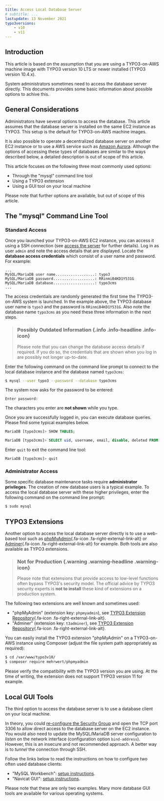 ```yaml
---
title: Access Local Database Server
# subtitle: ...
lastupdate: 13 November 2021
typo3versions:
    - v10
    - v11
---
```


## Introduction

This article is based on the assumption that you are using a TYPO3-on-AWS machine image with TYPO3 version 10 LTS or newer installed (TYPO3 version 10.4.x).

System administrators sometimes need to access the database server directly. This documents provides some basic information about possible options to achive this.


## General Considerations

Administrators have several options to access the database. This article assumes that the database server is installed on the same EC2 instance as TYPO3. This setup is the default for TYPO3-on-AWS machine images.

It is also possible to operate a decentralized database server on another EC2 instance or to use a AWS service such as [Amazon Aurora](set-up-typo3-and-amazon-aurora.md). Although the options of accessing these types of databases are similar to the ways described below, a detailed description is out of scope of this article.

This article focuses on the following three most commonly used options:

- Through the "mysql" command line tool
- Using a TYPO3 extension
- Using a GUI tool on your local machine

Please note that further options are available, but out of scope of this article.


## The "mysql" Command Line Tool

### Standard Access

Once you launched your TYPO3-on-AWS EC2 instance, you can access it using a SSH connection (see [access the server](../getting-started/access.md) for further details). Log in as user `admin` and note the access details that are displayed. Locate the **database access credentials** which consist of a user name and password. For example:

```text
...
MySQL/MariaDB user name..................: typo3
MySQL/MariaDB password...................: RRinmiB4KD1Y531G
MySQL/MariaDB database...................: typo3cms
...
```

The access credentials are randomly generated the first time the TYPO3-on-AWS system is launched. In the example above, the TYPO3 database user name is `typo3` and the password is `RRinmiB4KD1Y531G`. Also note the database name `typo3cms` as you need these three information in the next steps.

> ### Possibly Outdated Information {.info .info-headline .info-icon}
>
> Please note that you can change the database access details if required.
> If you do so, the credentials that are shown when you log in are possibly not longer up-to-date.

Enter the following command on the command line prompt to connect to the local database instance and the database named `typo3cms`:

```bash
$ mysql --user typo3 --password --database typo3cms
```

The system now asks for the password to be entered:

```text
Enter password:
```

The characters you enter are **not shown** while you type.

Once you are successfully logged in, you can execute database queries. Please find some typical examples below.

```sql
MariaDB [typo3cms]> SHOW TABLES;
```
```sql
MariaDB [typo3cms]> SELECT uid, username, email, disable, deleted FROM be_users;
```

Enter `quit` to exit the command line tool:

```sql
MariaDB [typo3cms]> quit
```


### Administrator Access

Some specific database maintenance tasks require **administrator privileges**. The creation of new database users is a typical example. To access the local database server with these higher privileges, enter the following command on the command line prompt:

```bash
$ sudo mysql
```


## TYPO3 Extensions

Another option to access the local database server directly is to use a web-based tool such as [phpMyAdmin](https://www.phpmyadmin.net/){.fa-icon .fa-right-external-link-alt} or [Adminer](https://www.adminer.org/){.fa-icon .fa-right-external-link-alt} for example. Both tools are also available as TYPO3 extensions.


> ### Not for Production {.warning .warning-headline .warning-icon}
>
> Please note that extensions that provide access to low-level functions often bypass TYPO3's security model.
> The official advice by TYPO3 security experts is **not to install** these kind of extensions on a production system.

The following two extensions are well known and sometimes used:

- "phpMyAdmin" (extension key: `phpmyadmin`), see [TYPO3 Extension Repository](https://extensions.typo3.org/extension/phpmyadmin){.fa-icon .fa-right-external-link-alt}.
- "Adminer" (extension key: `t3adminer`), see [TYPO3 Extension Repository](https://extensions.typo3.org/extension/t3adminer){.fa-icon .fa-right-external-link-alt}.

You can easily install the TYPO3 extension "phpMyAdmin" on a TYPO3-on-AWS instance using Composer (adjust the file system path appropriately as required):

```bash
$ cd /var/www/typo3v10/
$ composer require mehrwert/phpmyadmin
```

Please verify the compatibility with the TYPO3 version you are using. At the time of writing, the extension does not support TYPO3 version 11 for example.


## Local GUI Tools

The third option to access the database server is to use a database client on your local machine.

In theory, you could [re-configure the Security Group](configure-security-group.md) and open the TCP port 3306 to allow direct access to the database server on the EC2 instance. You would also need to update the MySQL/MariaDB server configuration to *listen* on the network interface (configuration option `bind-address`). However, this is an insecure and not recommended approach. A better way is to *tunnel* the connection through SSH.

Follow the links below to read the instructions on how to configure two often used database clients:

- "MySQL Workbench": [setup instructions](access-local-database-server-mysql-workbench.md).
- "Navicat GUI": [setup instructions](access-local-database-server-navicat.md).

Please note that these are only two examples. Many more database GUI tools are available for various operating systems.
